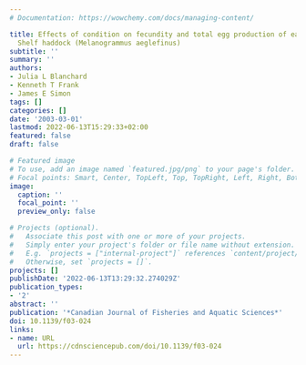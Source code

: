 ```yaml
---
# Documentation: https://wowchemy.com/docs/managing-content/

title: Effects of condition on fecundity and total egg production of eastern Scotian
  Shelf haddock (Melanogrammus aeglefinus)
subtitle: ''
summary: ''
authors:
- Julia L Blanchard
- Kenneth T Frank
- James E Simon
tags: []
categories: []
date: '2003-03-01'
lastmod: 2022-06-13T15:29:33+02:00
featured: false
draft: false

# Featured image
# To use, add an image named `featured.jpg/png` to your page's folder.
# Focal points: Smart, Center, TopLeft, Top, TopRight, Left, Right, BottomLeft, Bottom, BottomRight.
image:
  caption: ''
  focal_point: ''
  preview_only: false

# Projects (optional).
#   Associate this post with one or more of your projects.
#   Simply enter your project's folder or file name without extension.
#   E.g. `projects = ["internal-project"]` references `content/project/deep-learning/index.md`.
#   Otherwise, set `projects = []`.
projects: []
publishDate: '2022-06-13T13:29:32.274029Z'
publication_types:
- '2'
abstract: ''
publication: '*Canadian Journal of Fisheries and Aquatic Sciences*'
doi: 10.1139/f03-024
links:
- name: URL
  url: https://cdnsciencepub.com/doi/10.1139/f03-024
---
```

